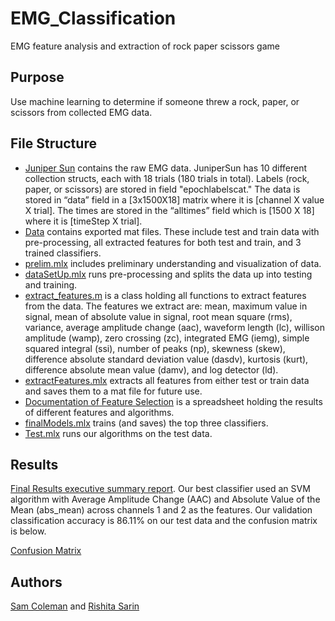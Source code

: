 # EMG_Classification
EMG feature analysis and extraction of rock paper scissors game

## Purpose
Use machine learning to determine if someone threw a rock, paper, or scissors from collected EMG data.

## File Structure
- [Juniper Sun](https://github.com/sam-coleman/EMG_Classification/tree/main/JuniperSun) contains the raw EMG data. JuniperSun has 10 different collection structs, each with 18 trials (180 trials in total). Labels (rock, paper, or scissors) are stored in field "epochlabelscat."  The data is stored in “data” field in a [3x1500X18] matrix where it is [channel X value X trial]. The times are stored in the “alltimes” field which is [1500 X 18] where it is [timeStep X trial].
- [Data](https://github.com/sam-coleman/EMG_Classification/tree/main/data) contains exported mat files. These include test and train data with pre-processing, all extracted features for both test and train, and 3 trained classifiers. 
- [prelim.mlx](https://github.com/sam-coleman/EMG_Classification/blob/main/prelim.mlx) includes preliminary understanding and visualization of data.
- [dataSetUp.mlx](https://github.com/sam-coleman/EMG_Classification/blob/main/dataSetUp.mlx) runs pre-processing and splits the data up into testing and training.
- [extract_features.m](https://github.com/sam-coleman/EMG_Classification/blob/main/extract_features.m) is a class holding all functions to extract features from the data. The features we extract are: mean, maximum value in signal, mean of absolute value in signal, root mean square (rms), variance, average amplitude change (aac), waveform length (lc), willison amplitude (wamp), zero crossing (zc), integrated EMG (iemg), simple squared integral (ssi), number of peaks (np), skewness (skew), difference absolute standard deviation value (dasdv), kurtosis (kurt), difference absolute mean value (damv), and log detector (ld).
- [extractFeatures.mlx](https://github.com/sam-coleman/EMG_Classification/blob/main/extractFeatures.mlx) extracts all features from either test or train data and saves them to a mat file for future use.
- [Documentation of Feature Selection](https://docs.google.com/spreadsheets/d/19WO7bkwY86gnjzJEToPZt_6A1pq4m1qWPwOc_FzCt88/edit?usp=sharing) is a spreadsheet holding the results of different features and algorithms.
- [finalModels.mlx](https://github.com/sam-coleman/EMG_Classification/blob/main/finalModels.mlx) trains (and saves) the top three classifiers.
- [Test.mlx](https://github.com/sam-coleman/EMG_Classification/blob/main/test.mlx) runs our algorithms on the test data.

## Results
[Final Results executive summary report](https://github.com/sam-coleman/EMG_Classification/blob/main/Writeup.pdf).
Our best classifier used an SVM algorithm with Average Amplitude Change (AAC) and Absolute Value of the Mean (abs_mean) across channels 1 and 2 as the features. Our validation classification accuracy is 86.11% on our test data and the confusion matrix is below.

[Confusion Matrix](/figures/list1ConfusionPerc.jpg)

## Authors
[Sam Coleman](https://github.com/sam-coleman) and [Rishita Sarin](https://github.com/rishitasarin)
